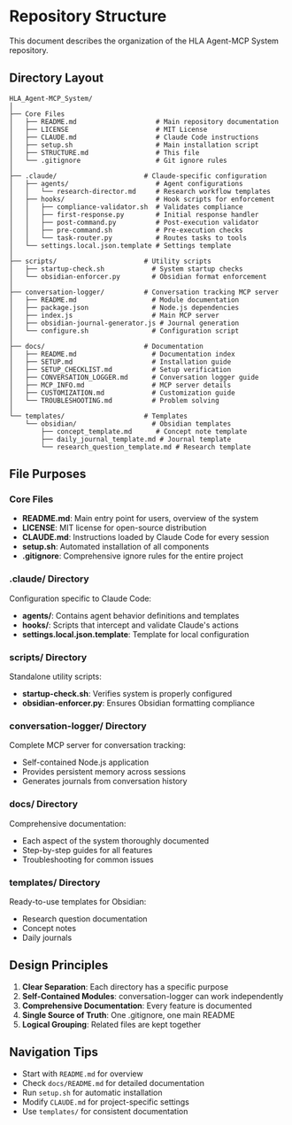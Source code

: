 # Repository Structure

This document describes the organization of the HLA Agent-MCP System repository.

## Directory Layout

```
HLA_Agent-MCP_System/
│
├── Core Files
│   ├── README.md                    # Main repository documentation
│   ├── LICENSE                      # MIT License
│   ├── CLAUDE.md                    # Claude Code instructions
│   ├── setup.sh                     # Main installation script
│   ├── STRUCTURE.md                 # This file
│   └── .gitignore                   # Git ignore rules
│
├── .claude/                      # Claude-specific configuration
│   ├── agents/                      # Agent configurations
│   │   └── research-director.md     # Research workflow templates
│   ├── hooks/                       # Hook scripts for enforcement
│   │   ├── compliance-validator.sh  # Validates compliance
│   │   ├── first-response.py        # Initial response handler
│   │   ├── post-command.py          # Post-execution validator
│   │   ├── pre-command.sh           # Pre-execution checks
│   │   └── task-router.py           # Routes tasks to tools
│   └── settings.local.json.template # Settings template
│
├── scripts/                      # Utility scripts
│   ├── startup-check.sh            # System startup checks
│   └── obsidian-enforcer.py        # Obsidian format enforcement
│
├── conversation-logger/          # Conversation tracking MCP server
│   ├── README.md                   # Module documentation
│   ├── package.json                # Node.js dependencies
│   ├── index.js                    # Main MCP server
│   ├── obsidian-journal-generator.js # Journal generation
│   └── configure.sh                # Configuration script
│
├── docs/                         # Documentation
│   ├── README.md                   # Documentation index
│   ├── SETUP.md                    # Installation guide
│   ├── SETUP_CHECKLIST.md          # Setup verification
│   ├── CONVERSATION_LOGGER.md      # Conversation logger guide
│   ├── MCP_INFO.md                 # MCP server details
│   ├── CUSTOMIZATION.md            # Customization guide
│   └── TROUBLESHOOTING.md          # Problem solving
│
└── templates/                    # Templates
    └── obsidian/                   # Obsidian templates
        ├── concept_template.md      # Concept note template
        ├── daily_journal_template.md # Journal template
        └── research_question_template.md # Research template
```

## File Purposes

### Core Files
- **README.md**: Main entry point for users, overview of the system
- **LICENSE**: MIT license for open-source distribution
- **CLAUDE.md**: Instructions loaded by Claude Code for every session
- **setup.sh**: Automated installation of all components
- **.gitignore**: Comprehensive ignore rules for the entire project

### .claude/ Directory
Configuration specific to Claude Code:
- **agents/**: Contains agent behavior definitions and templates
- **hooks/**: Scripts that intercept and validate Claude's actions
- **settings.local.json.template**: Template for local configuration

### scripts/ Directory
Standalone utility scripts:
- **startup-check.sh**: Verifies system is properly configured
- **obsidian-enforcer.py**: Ensures Obsidian formatting compliance

### conversation-logger/ Directory
Complete MCP server for conversation tracking:
- Self-contained Node.js application
- Provides persistent memory across sessions
- Generates journals from conversation history

### docs/ Directory
Comprehensive documentation:
- Each aspect of the system thoroughly documented
- Step-by-step guides for all features
- Troubleshooting for common issues

### templates/ Directory
Ready-to-use templates for Obsidian:
- Research question documentation
- Concept notes
- Daily journals

## Design Principles

1. **Clear Separation**: Each directory has a specific purpose
2. **Self-Contained Modules**: conversation-logger can work independently
3. **Comprehensive Documentation**: Every feature is documented
4. **Single Source of Truth**: One .gitignore, one main README
5. **Logical Grouping**: Related files are kept together

## Navigation Tips

- Start with `README.md` for overview
- Check `docs/README.md` for detailed documentation
- Run `setup.sh` for automatic installation
- Modify `CLAUDE.md` for project-specific settings
- Use `templates/` for consistent documentation